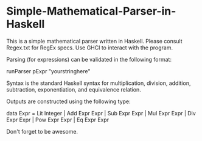 # Simple-Mathematical-Parser-in-Haskell
This is a simple mathematical parser written in Haskell. Please consult Regex.txt for RegEx specs. Use GHCI to interact with the program.

Parsing (for expressions) can be validated in the following format:
  
  runParser pExpr "yourstringhere"
  
Syntax is the standard Haskell syntax for multiplication, division, addition, subtraction, exponentiation, and equivalence relation.

Outputs are constructed using the following type:

data Expr = Lit Integer
          | Add Expr Expr
          | Sub Expr Expr
          | Mul Expr Expr
          | Div Expr Expr
          | Pow Expr Expr
          | Eq Expr Expr

Don't forget to be awesome.

